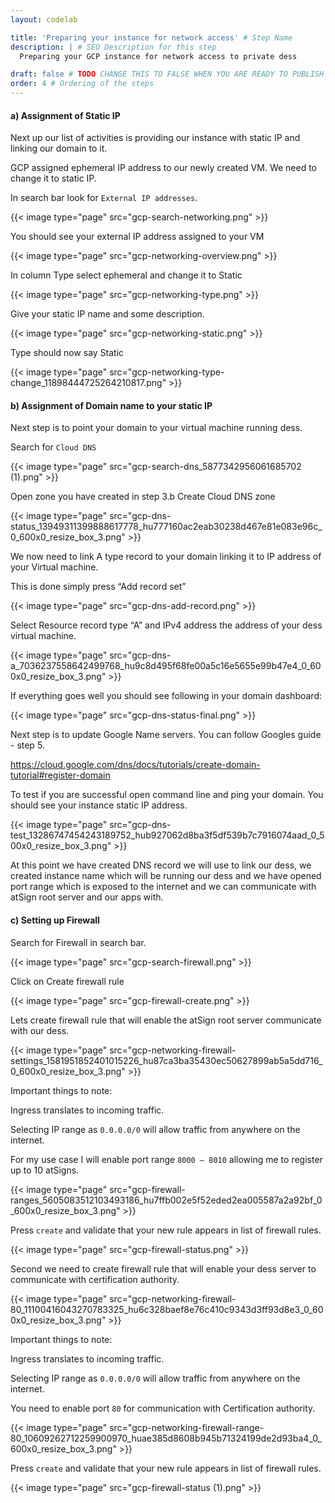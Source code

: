 ```yaml
---
layout: codelab

title: 'Preparing your instance for network access' # Step Name
description: | # SEO Description for this step
  Preparing your GCP instance for network access to private dess

draft: false # TODO CHANGE THIS TO FALSE WHEN YOU ARE READY TO PUBLISH THE PAGE
order: 4 # Ordering of the steps
---
```



#### a) Assignment of Static IP 
Next up our list of activities is providing our instance with static IP and linking our domain to it.

GCP assigned ephemeral IP address to our newly created VM. We need to change it to static IP.

In search bar look for ```External IP addresses```.

{{< image type="page" src="gcp-search-networking.png" >}}

You should see your external IP address assigned to your VM

{{< image type="page" src="gcp-networking-overview.png" >}}

In column Type select ephemeral and change it to Static

{{< image type="page" src="gcp-networking-type.png" >}}

Give your static IP name and some description.

{{< image type="page" src="gcp-networking-static.png" >}}

Type should now say Static

{{< image type="page" src="gcp-networking-type-change_11898444725264210817.png" >}}

#### b) Assignment of Domain name to your static IP 
Next step is to point your domain to your virtual machine running dess.

Search for ```Cloud DNS```

{{< image type="page" src="gcp-search-dns_5877342956061685702 (1).png" >}}

Open zone you have created in step 3.b Create Cloud DNS zone

{{< image type="page" src="gcp-dns-status_13949311399888617778_hu777160ac2eab30238d467e81e083e96c_0_600x0_resize_box_3.png" >}}

We now need to link A type record to your domain linking it to IP address of your Virtual machine.

This is done simply press “Add record set”

{{< image type="page" src="gcp-dns-add-record.png" >}}

Select Resource record type “A” and IPv4 address the address of your dess virtual machine.

{{< image type="page" src="gcp-dns-a_7036237558642499768_hu9c8d495f68fe00a5c16e5655e99b47e4_0_600x0_resize_box_3.png" >}}

If everything goes well you should see following in your domain dashboard:

{{< image type="page" src="gcp-dns-status-final.png" >}}

Next step is to update Google Name servers. You can follow Googles guide - step 5.

https://cloud.google.com/dns/docs/tutorials/create-domain-tutorial#register-domain

To test if you are successful open command line and ping your domain. You should see your instance static IP address.

{{< image type="page" src="gcp-dns-test_13286747454243189752_hub927062d8ba3f5df539b7c7916074aad_0_500x0_resize_box_3.png" >}}

At this point we have created DNS record we will use to link our dess, we created instance name which will be running our dess and we have opened port range which is exposed to the internet and we can communicate with atSign root server and our apps with.

#### c) Setting up Firewall 
Search for Firewall in search bar.

{{< image type="page" src="gcp-search-firewall.png" >}}

Click on Create firewall rule

{{< image type="page" src="gcp-firewall-create.png" >}}

Lets create firewall rule that will enable the atSign root server communicate with our dess.

{{< image type="page" src="gcp-networking-firewall-settings_1581951852401015226_hu87ca3ba35430ec50627899ab5a5dd716_0_600x0_resize_box_3.png" >}}

Important things to note:

Ingress translates to incoming traffic.

Selecting IP range as ```0.0.0.0/0``` will allow traffic from anywhere on the internet.

For my use case I will enable port range ```8000 – 8010``` allowing me to register up to 10 atSigns.

{{< image type="page" src="gcp-firewall-ranges_5605083512103493186_hu7ffb002e5f52eded2ea005587a2a92bf_0_600x0_resize_box_3.png" >}}

Press ```create``` and validate that your new rule appears in list of firewall rules.

{{< image type="page" src="gcp-firewall-status.png" >}}

Second we need to create firewall rule that will enable your dess server to communicate with certification authority.

{{< image type="page" src="gcp-networking-firewall-80_11100416043270783325_hu6c328baef8e76c410c9343d3ff93d8e3_0_600x0_resize_box_3.png" >}}

Important things to note:

Ingress translates to incoming traffic.

Selecting IP range as ```0.0.0.0/0``` will allow traffic from anywhere on the internet.

You need to enable port ```80``` for communication with Certification authority.

{{< image type="page" src="gcp-networking-firewall-range-80_10609262712259900970_huae385d8608b945b71324199de2d93ba4_0_600x0_resize_box_3.png" >}}

Press ```create``` and validate that your new rule appears in list of firewall rules.

{{< image type="page" src="gcp-firewall-status (1).png" >}}